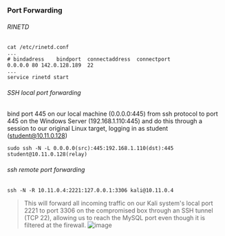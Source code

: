 ### Port Forwarding
###### RINETD
```
cat /etc/rinetd.conf
...
# bindadress    bindport  connectaddress  connectport
0.0.0.0 80 142.0.128.189  22
...
service rinetd start
```
###### SSH local port forwarding
bind port 445 on our local machine (0.0.0.0:445) from ssh protocol to port 445 on the Windows Server (192.168.1.110:445) and do this through a session to our original Linux target, logging in as student (student@10.11.0.128)
```
sudo ssh -N -L 0.0.0.0(src):445:192.168.1.110(dst):445 student@10.11.0.128(relay)
```
###### ssh remote port forwarding
```
ssh -N -R 10.11.0.4:2221:127.0.0.1:3306 kali@10.11.0.4
```
>This will forward all incoming traffic on our Kali system's local port 2221 to port 3306 on the compromised box through an SSH tunnel (TCP 22), allowing us to reach the MySQL port even though it is filtered at the firewall.
![image](https://user-images.githubusercontent.com/38044499/223974570-2d8384c0-b01d-46d2-b200-45dd3906ee92.png)
